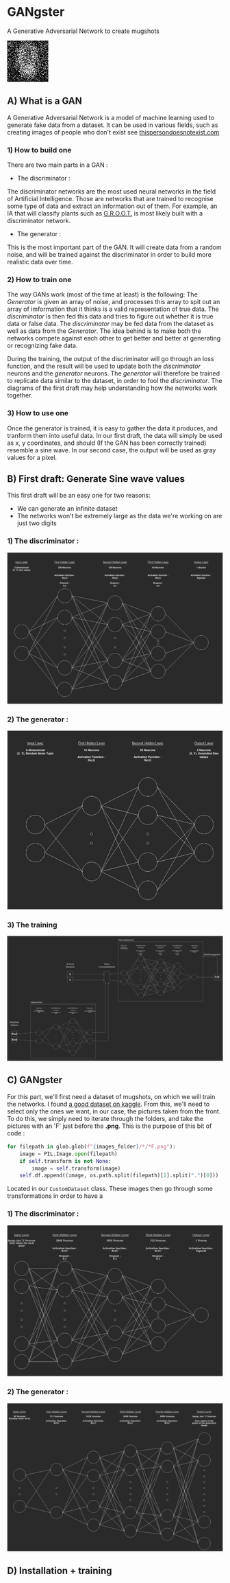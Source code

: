 # GANgster

A Generative Adversarial Network to create mugshots

![generated gif](Diagrams/progressive_text.gif)

## A) What is a GAN

A Generative Adversarial Network is a model of machine learning used to generate fake data from a dataset. It can be used in various fields, such as creating images of people who don't exist see [thispersondoesnotexist.com](https://thispersondoesnotexist.com/)

### 1) How to build one

There are two main parts in a GAN :

- The discriminator :

The discriminator networks are the most used neural networks in the field of Artificial Intelligence. Those are networks that are trained to recognise some type of data and extract an information out of them. For example, an IA that will classify plants such as [G.R.O.O.T.](https://github.com/TeamNameBE/G.R.O.O.T.) is most likely built with a discriminator network.

- The generator :

This is the most important part of the GAN. It will create data from a random noise, and will be trained against the discriminator in order to build more realistic data over time.

### 2) How to train one

The way GANs work (most of the time at least) is the following: The _Generator_ is given an array of noise, and processes this array to spit out an array of imformation that it thinks is a valid representation of true data. The _discriminator_ is then fed this data and tries to figure out whether it is true data or false data. The _discriminator_ may be fed data from the dataset as well as data from the _Generator_. The idea behind is to make both the networks compete against each other to get better and better at generating or recognizing fake data.

During the training, the output of the discriminator will go through an loss function, and the result will be used to update both the _discriminator_ neurons and the _generator_ neurons. The _generator_ will therefore be trained to replicate data similar to the dataset, in order to fool the _discriminator_. The diagrams of the first draft may help understanding how the networks work together.

### 3) How to use one

Once the generator is trained, it is easy to gather the data it produces, and tranform them into useful data. In our first draft, the data will simply be used as x, y coordinates, and should (If the GAN has been correctly trained) resemble a sine wave. In our second case, the output will be used as gray values for a pixel.

## B) First draft: Generate Sine wave values

This first draft will be an easy one for two reasons:

- We can generate an infinite dataset
- The networks won't be extremely large as the data we're working on are just two digits

### 1) The discriminator :

![SineDiscriminator](Diagrams/SineTest/SineDiscriminator.png)

### 2) The generator :

![SineGenerator](Diagrams/SineTest/SineGenerator.png)

### 3) The training

![TrainingDiagram](Diagrams/SineTest/TrainingDiagram.png)

## C) GANgster

For this part, we'll first need a dataset of mugshots, on which we will train the networks. I found [a good dataset on kaggle](https://www.kaggle.com/elliotp/idoc-mugshots). From this, we'll need to select only the ones we want, in our case, the pictures taken from the front. To do this, we simply need to iterate through the folders, and take the pictures with an 'F' just before the **.png**. This is the purpose of this bit of code :

```python
for filepath in glob.glob(f"{images_folder}/*/*F.png"):
    image = PIL.Image.open(filepath)
    if self.transform is not None:
        image = self.transform(image)
    self.df.append((image, os.path.split(filepath)[1].split(".")[0]))
```

Located in our `CustomDataset` class. These images then go through some transformations in order to have a

### 1) The discriminator :

![SineDiscriminator](Diagrams/GANgster/GANgsterDiscriminator.png)

### 2) The generator :

![SineGenerator](Diagrams/GANgster/GANgsterGenerator.png)

## D) Installation + training
